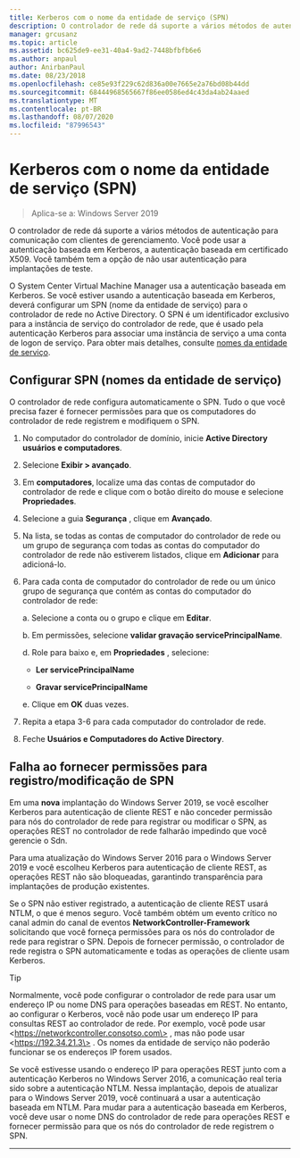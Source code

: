 ```yaml
---
title: Kerberos com o nome da entidade de serviço (SPN)
description: O controlador de rede dá suporte a vários métodos de autenticação para comunicação com clientes de gerenciamento. Você pode usar a autenticação baseada em Kerberos, a autenticação baseada em certificado X509. Você também tem a opção de não usar autenticação para implantações de teste.
manager: grcusanz
ms.topic: article
ms.assetid: bc625de9-ee31-40a4-9ad2-7448bfbfb6e6
ms.author: anpaul
author: AnirbanPaul
ms.date: 08/23/2018
ms.openlocfilehash: ce85e93f229c62d836a00e7665e2a76bd08b44dd
ms.sourcegitcommit: 68444968565667f86ee0586ed4c43da4ab24aaed
ms.translationtype: MT
ms.contentlocale: pt-BR
ms.lasthandoff: 08/07/2020
ms.locfileid: "87996543"
---
```

# <a name="kerberos-with-service-principal-name-spn"></a>Kerberos com o nome da entidade de serviço (SPN)

>Aplica-se a: Windows Server 2019

O controlador de rede dá suporte a vários métodos de autenticação para comunicação com clientes de gerenciamento. Você pode usar a autenticação baseada em Kerberos, a autenticação baseada em certificado X509. Você também tem a opção de não usar autenticação para implantações de teste.

O System Center Virtual Machine Manager usa a autenticação baseada em Kerberos. Se você estiver usando a autenticação baseada em Kerberos, deverá configurar um SPN (nome da entidade de serviço) para o controlador de rede no Active Directory. O SPN é um identificador exclusivo para a instância de serviço do controlador de rede, que é usado pela autenticação Kerberos para associar uma instância de serviço a uma conta de logon de serviço. Para obter mais detalhes, consulte [nomes da entidade de serviço](/windows/desktop/ad/service-principal-names).

## <a name="configure-service-principal-names-spn"></a>Configurar SPN (nomes da entidade de serviço)

O controlador de rede configura automaticamente o SPN. Tudo o que você precisa fazer é fornecer permissões para que os computadores do controlador de rede registrem e modifiquem o SPN.

1.  No computador do controlador de domínio, inicie **Active Directory usuários e computadores**.

2.  Selecione **Exibir \> avançado**.

3.  Em **computadores**, localize uma das contas de computador do controlador de rede e clique com o botão direito do mouse e selecione **Propriedades**.

4.  Selecione a guia **Segurança** , clique em **Avançado**.

5.  Na lista, se todas as contas de computador do controlador de rede ou um grupo de segurança com todas as contas do computador do controlador de rede não estiverem listados, clique em **Adicionar** para adicioná-lo.

6.  Para cada conta de computador do controlador de rede ou um único grupo de segurança que contém as contas do computador do controlador de rede:

    a.  Selecione a conta ou o grupo e clique em **Editar**.

    b.  Em permissões, selecione **validar gravação servicePrincipalName**.

    d.  Role para baixo e, em **Propriedades** , selecione:

       -  **Ler servicePrincipalName**

       -  **Gravar servicePrincipalName**

    e.  Clique em **OK** duas vezes.

7.  Repita a etapa 3-6 para cada computador do controlador de rede.

8.  Feche **Usuários e Computadores do Active Directory**.

## <a name="failure-to-provide-permissions-for-spn-registrationmodification"></a>Falha ao fornecer permissões para registro/modificação de SPN

Em uma **nova** implantação do Windows Server 2019, se você escolher Kerberos para autenticação de cliente REST e não conceder permissão para nós do controlador de rede para registrar ou modificar o SPN, as operações REST no controlador de rede falharão impedindo que você gerencie o Sdn.

Para uma atualização do Windows Server 2016 para o Windows Server 2019 e você escolheu Kerberos para autenticação de cliente REST, as operações REST não são bloqueadas, garantindo transparência para implantações de produção existentes.

Se o SPN não estiver registrado, a autenticação de cliente REST usará NTLM, o que é menos seguro. Você também obtém um evento crítico no canal admin do canal de eventos **NetworkController-Framework** solicitando que você forneça permissões para os nós do controlador de rede para registrar o SPN. Depois de fornecer permissão, o controlador de rede registra o SPN automaticamente e todas as operações de cliente usam Kerberos.


>[!TIP]
>Normalmente, você pode configurar o controlador de rede para usar um endereço IP ou nome DNS para operações baseadas em REST. No entanto, ao configurar o Kerberos, você não pode usar um endereço IP para consultas REST ao controlador de rede. Por exemplo, você pode usar \<https://networkcontroller.consotso.com\> , mas não pode usar \<https://192.34.21.3\> . Os nomes da entidade de serviço não poderão funcionar se os endereços IP forem usados.
>
>Se você estivesse usando o endereço IP para operações REST junto com a autenticação Kerberos no Windows Server 2016, a comunicação real teria sido sobre a autenticação NTLM. Nessa implantação, depois de atualizar para o Windows Server 2019, você continuará a usar a autenticação baseada em NTLM. Para mudar para a autenticação baseada em Kerberos, você deve usar o nome DNS do controlador de rede para operações REST e fornecer permissão para que os nós do controlador de rede registrem o SPN.

---